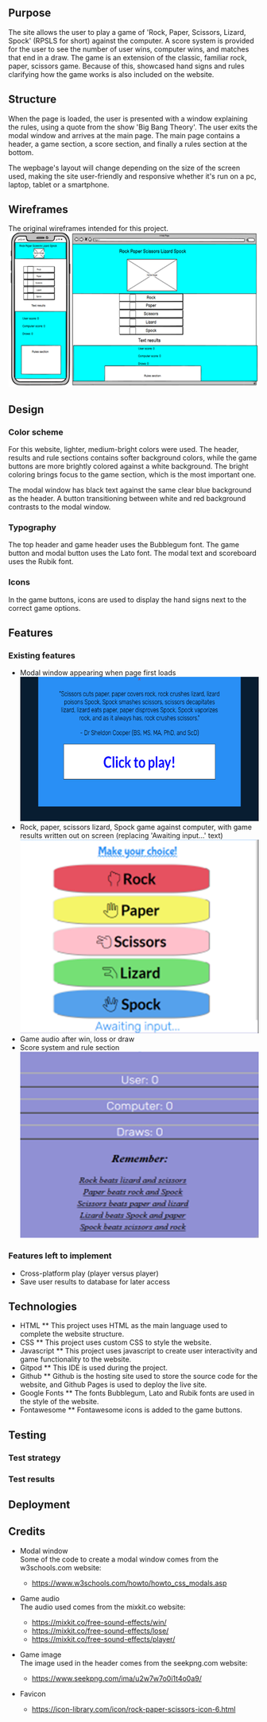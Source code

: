 ## Purpose
The site allows the user to play a game of 'Rock, Paper, Scissors, Lizard, Spock' (RPSLS for short) against the computer. A score system is provided for the user to see the number of user wins, computer wins, and matches that end in a draw. The game is an extension of the classic, familiar rock, paper, scissors game. Because of this, showcased hand signs and rules clarifying how the game works is also included on the website. 
## Structure
When the page is loaded, the user is presented with a window explaining the rules, using a quote from the show 'Big Bang Theory'. The user exits the modal window and arrives at the main page. The main page contains a header, a game section, a score section, and finally a rules section at the bottom. 

The wepbage's layout will change depending on the size of the screen used, making the site user-friendly and responsive whether it's run on a pc, laptop, tablet or a smartphone. 

## Wireframes
The original wireframes intended for this project.<br>
![Wireframe for mobile and laptop screen](assets/images/READMEimages/wireframe.png)

## Design
### Color scheme
For this website, lighter, medium-bright colors were used. The header, results and rule sections contains softer background colors, while the game buttons are more brightly colored against a white background. The bright coloring brings focus to the game section, which is the most important one. 

The modal window has black text against the same clear blue background as the header. A button transitioning between white and red background contrasts to the modal window. 
### Typography
The top header and game header uses the Bubblegum font. The game button and modal button uses the Lato font. The modal text and scoreboard uses the Rubik font.
### Icons
In the game buttons, icons are used to display the hand signs next to the correct game options. 

## Features
### Existing features
* Modal window appearing when page first loads <br>
![Modal window screenshot](assets/images/READMEimages/modal.png)
* Rock, paper, scissors lizard, Spock game against computer, with game results written out on screen (replacing 'Awaiting input...' text) <br>
![Game screenshot](assets/images/READMEimages/game.png)
* Game audio after win, loss or draw
* Score system and rule section <br>
![Score and result screenshot](assets/images/READMEimages/scoreboard.png)
### Features left to implement
* Cross-platform play (player versus player)
* Save user results to database for later access
## Technologies
* HTML
** This project uses HTML as the main language used to complete the website structure.
* CSS
** This project uses custom CSS to style the website.
* Javascript
** This project uses javascript to create user interactivity and game functionality to the website. 
* Gitpod
** This IDE is used during the project.
* Github
** Github is the hosting site used to store the source code for the website, and Github Pages is used to deploy the live site.
* Google Fonts
** The fonts Bubblegum, Lato and Rubik fonts are used in the style of the website.
* Fontawesome
** Fontawesome icons is added to the game buttons. 
## Testing
### Test strategy
### Test results
## Deployment
## Credits
* Modal window <br>
Some of the code to create a modal window comes from the w3schools.com website: 
  * https://www.w3schools.com/howto/howto_css_modals.asp 

* Game audio <br>
The audio used comes from the mixkit.co website: 
  * https://mixkit.co/free-sound-effects/win/
  * https://mixkit.co/free-sound-effects/lose/
  *  https://mixkit.co/free-sound-effects/player/ 

* Game image <br>
The image used in the header comes from the seekpng.com website:  
  * https://www.seekpng.com/ima/u2w7w7o0i1t4o0a9/ 

* Favicon
  * https://icon-library.com/icon/rock-paper-scissors-icon-6.html 

